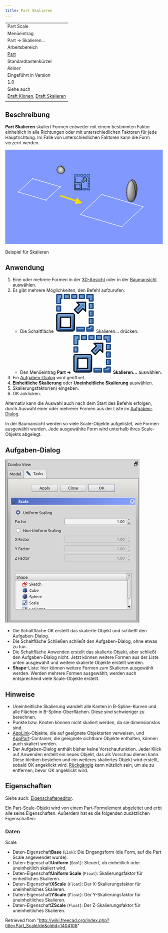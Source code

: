 ```yaml
---
title: Part Skalieren
---
```


|                                                                                                       |
| ----------------------------------------------------------------------------------------------------- |
| Part Scale                                                                                            |
| Menüeintrag                                                                                           |
| Part → Skalieren...                                                                                   |
| Arbeitsbereich                                                                                        |
| [Part](/Part_Workbench/de "Part Workbench/de")                                                        |
| Standardtastenkürzel                                                                                  |
| _Keiner_                                                                                              |
| Eingeführt in Version                                                                                 |
| 1.0                                                                                                   |
| Siehe auch                                                                                            |
| [Draft Klonen](/Draft_Clone/de "Draft Clone/de"), [Draft Skalieren](/Draft_Scale/de "Draft Scale/de") |
|                                                                                                       |

## Beschreibung

**Part Skalieren** skaliert Formen entweder mit einem bestimmten Faktor einheitlich in alle Richtungen oder mit unterschiedlichen Faktoren für jede Hauptrichtung. Im Falle von unterschiedlichen Faktoren kann die Form verzerrt werden.

![](/src/assets/images/Part_Scale_demo.png)

Beispiel für Skalieren

## Anwendung

1. Eine oder mehrere Formen in der [3D-Ansicht](/3D_view/de "3D view/de") oder in der [Baumansicht](/Tree_view/de "Tree view/de") auswählen.
2. Es gibt mehrere Möglichkeiten, den Befehl aufzurufen:
   - Die Schaltfläche ![](/src/assets/images/Part_Scale.svg) Skalieren... drücken.
   - Den Menüeintrag **Part → ![](/src/assets/images/Part_Scale.svg) Skalieren...** auswählen.
3. Ein [Aufgaben-Dialog](#Task_panel/de) wird geöffnet.
4. **Einheitliche Skalierung** oder **Uneinheitliche Skalierung** auswählen.
5. Skalierungsfaktor(en) eingeben.
6. OK anklicken.

Alternativ kann die Auswahl auch nach dem Start des Befehls erfolgen, durch Auswahl einer oder mehrerer Formen aus der Liste im [Aufgaben-Dialog](/Task_panel/de "Task panel/de").

In der Baumansicht werden so viele Scale-Objekte aufgelistet, wie Formen ausgewählt wurden. Jede ausgewählte Form wird unterhalb ihres Scale-Objekts abgelegt.

## Aufgaben-Dialog

![](/src/assets/images/Part_Scale_dialog.png)

- Die Schaltfläche OK erstellt das skalierte Objekt und schließt den Aufgaben-Dialog.
- Die Schaltfläche Schließen schließt den Aufgaben-Dialog, ohne etwas zu tun.
- Die Schaltfläche Anwenden erstellt das skalierte Objekt, aber schließt den Aufgaben-Dialog nicht. Jetzt können weitere Formen aus der Liste unten ausgewählt und weitere skalierte Objekte erstellt werden.
- **Shape**-Liste: hier können weitere Formen zum Skalieren ausgewählt werden. Werden mehrere Formen ausgewählt, werden auch entsprechend viele Scale-Objekte erstellt.

## Hinweise

- Uneinheitliche Skalierung wandelt alle Kanten in B-Spline-Kurven und alle Flächen in B-Spline-Oberflächen. Diese sind schwieriger zu berechnen.
- Punkte bzw. Knoten können nicht skaliert werden, da sie dimensionslos sind.
- [AppLink](/App_Link/de "App Link/de")-Objekte, die auf geeignete Objektarten verweisen, und [AppPart](/App_Part/de "App Part/de")-Container, die geeignete sichtbare Objekte enthalten, können auch skaliert werden.
- Der Aufgaben-Dialog enthält bisher keine Vorschaufunktion. Jeder Klick auf Anwenden erstellt ein neues Objekt, das als Vorschau dienen kann. Diese bleiben bestehen und ein weiteres skaliertes Objekt wird erstellt, sobald OK angeklickt wird. [Rückgängig](/Std_Undo/de "Std Undo/de") kann nützlich sein, um sie zu entfernen, bevor OK angeklickt wird.

## Eigenschaften

Siehe auch: [Eigenschafteneditor](/Property_editor/de "Property editor/de").

Ein Part-Scale-Objekt wird von einem [Part-Formelement](/Part_Feature/de "Part Feature/de") abgeleitet und erbt alle seine Eigenschaften. Außerdem hat es die folgenden zusätzlichen Eigenschaften:

### Daten

Scale

- Daten-Eigenschaft**Base** (`Link`): Die Eingangsform (die Form, auf die Part Scale angewendet wurde).
- Daten-Eigenschaft**Uniform** (`Bool`): Steuert, ob einheitlich oder uneinheitlich skaliert wird.
- Daten-Eigenschaft**Uniform Scale** (`Float`): Skalierungsfaktor für einheitliches Skalieren.
- Daten-Eigenschaft**XScale** (`Float`): Der X-Skalierungsfaktor für uneinheitliches Skalieren.
- Daten-Eigenschaft**YScale** (`Float`): Der Y-Skalierungsfaktor für uneinheitliches Skalieren.
- Daten-Eigenschaft**ZScale** (`Float`): Der Z-Skalierungsfaktor für uneinheitliches Skalieren.

Retrieved from "<http://wiki.freecad.org/index.php?title=Part_Scale/de&oldid=1404106>"
